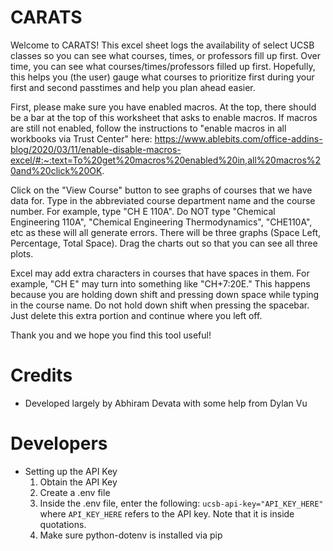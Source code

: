 # CARATS

Welcome to CARATS! This excel sheet logs the availability of select UCSB classes so you can see what courses, times, or professors fill up first. Over time, you can see what courses/times/professors filled up first. Hopefully, this helps you (the user) gauge what courses to prioritize first during your first and second passtimes and help you plan ahead easier.

First, please make sure you have enabled macros. At the top, there should be a bar at the top of this worksheet that asks to enable macros. If macros are still not enabled, follow the instructions to "enable macros in all workbooks via Trust Center" here:
https://www.ablebits.com/office-addins-blog/2020/03/11/enable-disable-macros-excel/#:~:text=To%20get%20macros%20enabled%20in,all%20macros%20and%20click%20OK.

Click on the "View Course" button to see graphs of courses that we have data for. Type in the abbreviated course department name and the course number. For example, type "CH E 110A". Do NOT type "Chemical Engineering 110A", "Chemical Engineering Thermodynamics", "CHE110A", etc as these will all generate errors. There will be three graphs (Space Left, Percentage, Total Space). Drag the charts out so that you can see all three plots.

Excel may add extra characters in courses that have spaces in them. For example, "CH E" may turn into something like "CH+$7:$20E." This happens because you are holding down shift and pressing down space while typing in the course name. Do not hold down shift when pressing the spacebar. Just delete this extra portion and continue where you left off.

Thank you and we hope you find this tool useful!

# Credits
* Developed largely by Abhiram Devata with some help from Dylan Vu

# Developers
* Setting up the API Key
    1. Obtain the API Key
    2. Create a .env file
    3. Inside the .env file, enter the following: `ucsb-api-key="API_KEY_HERE"` where `API_KEY_HERE` refers to the API key. Note that it is inside quotations.
    4. Make sure python-dotenv is installed via pip
